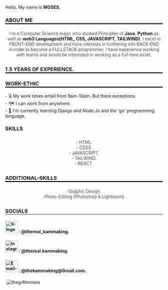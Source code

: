 <p>Hello, My name is <b>MOSES.</b></p>

<h3 style="text-align: left; border-bottom: 3px solid black; ">ABOUT ME</h3>
<p style="padding: 5px; text-align: center; font-weight: 300;">
I'm a Computer Science major who studied Principles of <b>Java</b>, <b>Python</b> as well as <b>web3 Languages(HTML, CSS, JAVASCRIPT, TAILWIND)</b>. I excel in FRONT-END development and have interests in furthering into BACK-END in order to become a FULLSTACK programmer, I have experience working with teams and would be interested in working as a full-time asset.
</p>

<h3 style="text-align: left; border-bottom: 3px solid black; ">1.5 YEARS OF EXPERIENCE.</h3>

<h3 style="text-align: left; border-bottom: 3px solid black; ">WORK-ETHIC</h3>
<p>
- ⏳ My work times entail from 9am-10pm. But there exceptions.<br>
- 🗺️ I can work from anywhere.<br>
- 🌱 I'm currently learning Django and Node.Js and the 'go' programming language.<br>
</p>

<h3 style="text-align: left; border-bottom: 3px solid white; ">SKILLS</h3>
<p style="padding: 5px; text-align: center; font-weight: 300;">
- HTML.<br>
- CSS3.<br>
- JAVASCRIPT.<br>
- TAILWIND.<br>
- REACT.
</p>

<h3 style="text-align: left; border-bottom: 3px solid black; ">ADDITIONAL-SKILLS</h3>
<p style="padding: 5px; text-align: center; font-weight: 300;">
-Graphic Design.<br>
-Photo-Editing [Photoshop & Lightroom].<br>
</p>


<h3 style="text-align: left; border-bottom: 1px solid black; ">SOCIALS</h3>
<h4><span><img src="![image](https://github.com/user-attachments/assets/436a8f7a-4e17-44cc-8aad-21c37f0b4db6)" alt="X-logo" style="width: 40px; height: 40px;"></span> : @thereal_kammaking.</h4>
<h4><span><img src="![image](https://github.com/user-attachments/assets/fd3dc322-0e56-4c72-bc73-6c2926d892e7)" alt="instagram-logo" style="width: 40px; height: 40px;"></span> : @thereal.kammaking.</h4>
<h4><span><img src="![image](https://github.com/user-attachments/assets/651cfe50-062f-404e-96c8-0e2548b45310)" alt="Email-logo" style="width: 40px; height: 40px;"></span> : @thekammaking@Gmail.com.</h4>

<p>&nbsp;<img align="center" src="https://github-readme-stats.vercel.app/api?username=thegr8tmoses&show_icons=true&locale=en" alt="thegr8tmoses" /></p>

